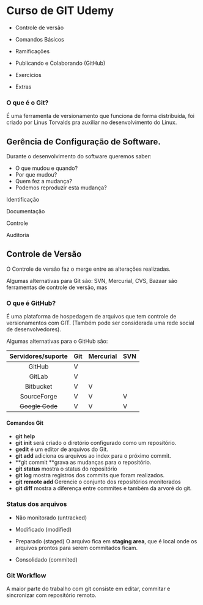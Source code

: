 # Curso de GIT Udemy

- Controle de versão

- Comandos Básicos

- Ramificações

- Publicando e Colaborando (GitHub)

- Exercícios

- Extras

  

### O que é o Git?

É uma ferramenta de versionamento que funciona de forma distribuída, foi criado por Linus Torvalds pra auxiliar no desenvolvimento do Linux.



## Gerência de Configuração de Software.

Durante o desenvolvimento do software queremos saber:

- O que mudou e quando?
- Por que mudou?
- Quem fez a mudança?
- Podemos reproduzir esta mudança?

Identificação

Documentação

Controle 

Auditoria

## Controle de Versão

O Controle de versão faz o merge entre as alterações realizadas.

Algumas alternativas para Git são: SVN, Mercurial, CVS, Bazaar são ferramentas de controle de versão, mas 



### O que é GitHub?

É uma plataforma de hospedagem de arquivos que tem controle de versionamentos com GIT. (Também pode ser considerada uma rede social de desenvolvedores).

Algumas alternativas para o GitHub são:

| Servidores/suporte | Git  | Mercurial | SVN  |
| :----------------: | ---- | --------- | ---- |
|       GitHub       | V    |           |      |
|       GitLab       | V    |           |      |
|     Bitbucket      | V    | V         |      |
|    SourceForge     | V    | V         | V    |
|  ~~Google Code~~   | V    | V         | V    |

#### Comandos Git

- **git help**
- **git init** será criado o diretório configurado como um repositório.
- **gedit** é um editor de arquivos do Git.
- **git add** adiciona os arquivos ao index para o próximo commit.
- **git commit **grava as mudanças para o repositório.
- **git status** mostra o status do repositório
- **git log**  mostra registros dos commits que foram realizados.
- **git remote add <remote> <url>** Gerencie o conjunto dos repositórios monitorados
- **git diff** mostra a diferença entre commites e  também da arvoré do git.

### Status dos arquivos

- Não monitorado (untracked)

- Modificado (modified)

- Preparado (staged) O arquivo fica em **staging area**, que é local onde os arquivos prontos para serem commitados ficam.

- Consolidado (commited)

### Git Workflow

A maior parte do trabalho com git consiste em editar, commitar e sincronizar com repositório remoto. 

